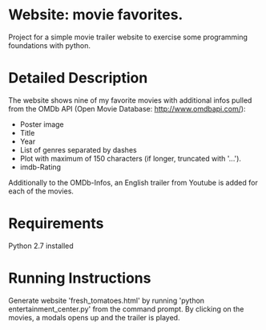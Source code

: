 # Website: movie favorites.
Project for a simple movie trailer website to exercise some programming foundations with python.

# Detailed Description
The website shows nine of my favorite movies with additional infos pulled from the OMDb API (Open Movie Database: http://www.omdbapi.com/):
- Poster image
- Title
- Year
- List of genres separated by dashes
- Plot with maximum of 150 characters (if longer, truncated with '...').
- imdb-Rating

Additionally to the OMDb-Infos, an English trailer from Youtube is added for each of the movies.

# Requirements
Python 2.7 installed

# Running Instructions
Generate website 'fresh_tomatoes.html' by running 'python entertainment_center.py' from the command prompt. By clicking on the movies, a modals opens up and the trailer is played.
